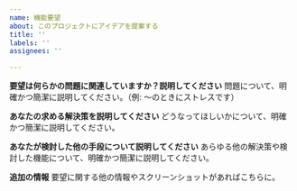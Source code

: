 ```yaml
---
name: 機能要望
about: このプロジェクトにアイデアを提案する
title: ''
labels: ''
assignees: ''

---
```


**要望は何らかの問題に関連していますか？説明してください**
問題について、明確かつ簡潔に説明してください。（例: 〜のときにストレスです）

**あなたの求める解決策を説明してください**
どうなってほしいかについて、明確かつ簡潔に説明してください。

**あなたが検討した他の手段について説明してください**
あらゆる他の解決策や検討した機能について、明確かつ簡潔に説明してください。

**追加の情報**
要望に関する他の情報やスクリーンショットがあればこちらに。
